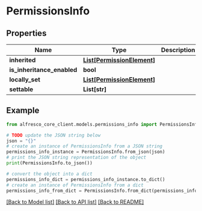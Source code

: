 # PermissionsInfo


## Properties

Name | Type | Description | Notes
------------ | ------------- | ------------- | -------------
**inherited** | [**List[PermissionElement]**](PermissionElement.md) |  | [optional] 
**is_inheritance_enabled** | **bool** |  | [optional] 
**locally_set** | [**List[PermissionElement]**](PermissionElement.md) |  | [optional] 
**settable** | **List[str]** |  | [optional] 

## Example

```python
from alfresco_core_client.models.permissions_info import PermissionsInfo

# TODO update the JSON string below
json = "{}"
# create an instance of PermissionsInfo from a JSON string
permissions_info_instance = PermissionsInfo.from_json(json)
# print the JSON string representation of the object
print(PermissionsInfo.to_json())

# convert the object into a dict
permissions_info_dict = permissions_info_instance.to_dict()
# create an instance of PermissionsInfo from a dict
permissions_info_from_dict = PermissionsInfo.from_dict(permissions_info_dict)
```
[[Back to Model list]](../README.md#documentation-for-models) [[Back to API list]](../README.md#documentation-for-api-endpoints) [[Back to README]](../README.md)


